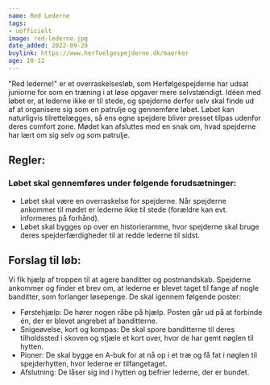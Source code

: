 ```yaml
---
name: Red Lederne
tags:
- uofficielt
image: red-lederne.jpg
date_added: 2022-09-20
buylink: https://www.herfoelgespejderne.dk/maerker
age: 10-12
---
```

"Red lederne!" er et overraskelsesløb, som Herfølgespejderne har udsat juniorne for som en træning i at løse opgaver mere selvstændigt. Idéen med løbet er, at lederne ikke er til stede, og spejderne derfor selv skal finde ud af at organisere sig som en patrulje og gennemføre løbet. Løbet kan naturligvis tilrettelægges, så ens egne spejdere bliver presset tilpas udenfor deres comfort zone. Mødet kan afsluttes med en snak om, hvad spejderne har lært om sig selv og som patrulje.

## Regler:

### Løbet skal gennemføres under følgende forudsætninger:
* Løbet skal være en overraskelse for spejderne. Når spejderne ankommer til mødet er lederne ikke til stede (forældre kan evt. informeres på forhånd).
* Løbet skal bygges op over en historieramme, hvor spejderne skal bruge deres spejderfærdigheder til at redde lederne til sidst.

## Forslag til løb:
Vi fik hjælp af troppen til at agere banditter og postmandskab. Spejderne ankommer og finder et brev om, at lederne er blevet taget til fange af nogle banditter, som forlanger løsepenge. De skal igennem følgende poster:

* Førstehjælp: De hører nogen råbe på hjælp. Posten går ud på at forbinde én, der er blevet angrebet af banditterne.
* Snigeøvelse, kort og kompas: De skal spore banditterne til deres tilholdssted i skoven og stjæle et kort over, hvor de har gemt nøglen til hytten.
* Pioner: De skal bygge en A-buk for at nå op i et træ og få fat i nøglen til spejderhytten, hvor lederne er tilfangetaget.
* Afslutning: De låser sig ind i hytten og befrier lederne, der er bundet.
